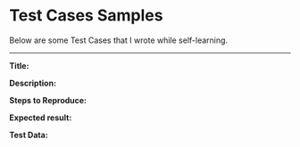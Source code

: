 # Test Cases Samples

Below are some Test Cases that I wrote while self-learning.

_______________________________________________________________

**Title:**
<placeholder>

**Description:**
<placeholder>

**Steps to Reproduce:**
<placeholder>

**Expected result:**
<placeholder>

**Test Data:**
<placeholder>
